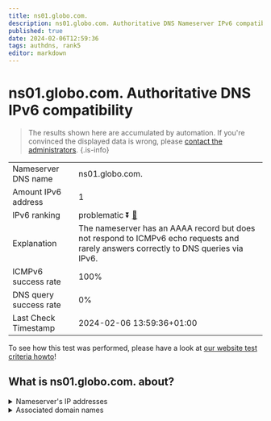 ```yaml
---
title: ns01.globo.com.
description: ns01.globo.com. Authoritative DNS Nameserver IPv6 compatibility
published: true
date: 2024-02-06T12:59:36
tags: authdns, rank5
editor: markdown
---
```


# ns01.globo.com. Authoritative DNS IPv6 compatibility

> The results shown here are accumulated by automation. If you're convinced the displayed data is wrong, please [contact the administrators](/howto/chat). 
{.is-info}




|   |   |
| - | - |
| Nameserver DNS name | ns01.globo.com.
| Amount IPv6 address | 1
| IPv6 ranking | problematic :arrow_double_down: [🔗](/howto/ranking) |
| Explanation | The nameserver has an AAAA record but does not respond to ICMPv6 echo requests and rarely answers correctly to DNS queries via IPv6. |
| ICMPv6 success rate | 100%|
| DNS query success rate | 0% |
| Last Check Timestamp | 2024-02-06 13:59:36+01:00 |

To see how this test was performed, please have a look at [our website test criteria howto](/howto/testcriteria/authdns)!


## What is ns01.globo.com. about?




<details>
<summary>Nameserver's IP addresses</summary>

2804:294:100:803:131:0:24:26

</details>



<details>
<summary>Associated domain names</summary>

www.globo.com

</details>
